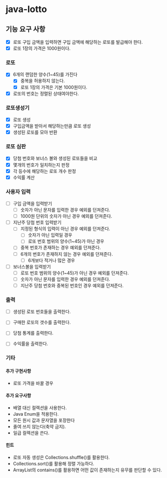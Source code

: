 # java-lotto
## 기능 요구 사항
- [x] 로또 구입 금액을 입력하면 구입 금액에 해당하는 로또를 발급해야 한다.
- [x] 로또 1장의 가격은 1000원이다.

### 로또
- [x] 6개의 랜덤한 양수(1~45)를 가진다
  - [x] 중복을 허용하지 않는다.
  - [x] 로또 1장의 가격은 기본 1000원이다.
- [x] 로또의 번호는 정렬된 상태여야한다. 
   
### 로또생성기
- [x] 로또 생성
- [x] 구입금액을 받아서 해당하는만큼 로또 생성
- [x] 생성된 로또를 모아 반환

### 로또 심판
- [x] 당첨 번호와 보너스 볼와 생성된 로또들을 비교
- [x] 몇개의 번호가 일치하는지 판정
- [x] 각 등수에 해당하는 로또 개수 판정
- [x] 수익률 계산

### 사용자 입력
- [ ] 구입 금액을 입력받기
  - [ ] 숫자가 아닌 문자를 입력한 경우 예외를 던져준다.
  - [ ] 1000원 단위의 숫자가 아닌 경우 예외를 던져준다.
- [ ] 지난주 당첨 번호 입력받기
  - [ ] 지정된 형식의 입력이 아닌 경우 예외를 던져준다.
    - [ ] 숫자가 아닌 입력일 경우
    - [ ] 로또 번호 범위의 양수(1~45)가 아닌 경우
  - [ ] 중복 번호가 존재하는 경우 예외를 던져준다.
  - [ ] 6개의 번호가 존재하지 않는 경우 예외를 던져준다.
    - [ ] 6개보다 적거나 많은 경우
- [ ] 보너스볼을 입력받기
  - [ ] 로또 번호 범위의 양수(1~45)가 아닌 경우 예외를 던져준다.
  - [ ] 숫자가 아닌 문자를 입력한 경우 예외를 던져준다.
  - [ ] 지난주 당첨 번호와 중복된 번호인 경우 예외를 던져준다.

### 출력
- [ ] 생성된 로또 번호들을 출력한다.
- [ ] 구매한 로또의 갯수를 출력한다.
- [ ] 당첨 통계를 출력한다.
- [ ] 수익률을 출력한다.


### 기타
#### 추가 구현사항
- 로또 가격을 바꿀 경우

#### 추가 요구사항 
- 배열 대신 컬렉션을 사용한다.
- Java Enum을 적용한다.
- 모든 원시 값과 문자열을 포장한다
- 줄여 쓰지 않는다(축약 금지).
- 일급 컬렉션을 쓴다.

#### 힌트
- 로또 자동 생성은 Collections.shuffle()를 활용한다.
- Collections.sort()를 활용해 정렬 가능하다.
- ArrayList의 contains()를 활용하면 어떤 값이 존재하는지 유무를 판단할 수 있다.

